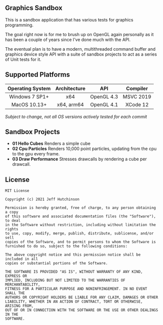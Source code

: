 ## Graphics Sandbox

This is a sandbox application that has various tests for graphics programming.

The goal right now is for me to brush up on OpenGL again personally as it has been a couple of years since I've done much with the API. 

The eventual plan is to have a modern, multithreaded command buffer and graphics device style API with a suite of sandbox projects to act as a series of Unit tests for it.

## Supported Platforms

| Operating System | Architecture | API        | Compiler  |
| :--------------: | :----------: | :--------: | :-------: |
| Windows 7 SP1+   | x64          | OpenGL 4.3 | MSVC 2019 |
| MacOS 10.13+     | x64, arm64   | OpenGL 4.1 | XCode 12  |

*Subject to change, not all OS versions actively tested for each commit*

## Sandbox Projects

- **01 Hello Cubes**
    Renders a simple cube
- **02 Cpu Particles**
    Renders 10,000 point particles, updating from the cpu to the gpu every frame.
- **03 Draw Performance**
    Stresses drawcalls by rendering a cube per drawcall.

## License
```
MIT License

Copyright (c) 2021 Jeff Hutchinson

Permission is hereby granted, free of charge, to any person obtaining a copy
of this software and associated documentation files (the "Software"), to deal
in the Software without restriction, including without limitation the rights
to use, copy, modify, merge, publish, distribute, sublicense, and/or sell
copies of the Software, and to permit persons to whom the Software is
furnished to do so, subject to the following conditions:

The above copyright notice and this permission notice shall be included in all
copies or substantial portions of the Software.

THE SOFTWARE IS PROVIDED "AS IS", WITHOUT WARRANTY OF ANY KIND, EXPRESS OR
IMPLIED, INCLUDING BUT NOT LIMITED TO THE WARRANTIES OF MERCHANTABILITY,
FITNESS FOR A PARTICULAR PURPOSE AND NONINFRINGEMENT. IN NO EVENT SHALL THE
AUTHORS OR COPYRIGHT HOLDERS BE LIABLE FOR ANY CLAIM, DAMAGES OR OTHER
LIABILITY, WHETHER IN AN ACTION OF CONTRACT, TORT OR OTHERWISE, ARISING FROM,
OUT OF OR IN CONNECTION WITH THE SOFTWARE OR THE USE OR OTHER DEALINGS IN THE
SOFTWARE.
```